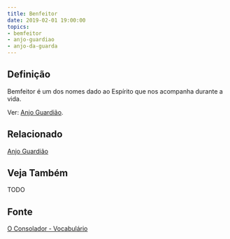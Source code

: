 ```yaml
---
title: Benfeitor
date: 2019-02-01 19:00:00
topics:
- bemfeitor
- anjo-guardiao
- anjo-da-guarda
---
```


## Definição
Bemfeitor é um dos nomes dado ao Espírito que nos acompanha durante a vida.

Ver: [Anjo Guardião](../anjo-guardiao).

## Relacionado
[Anjo Guardião](../anjo-guardiao)  

## Veja Também
TODO

## Fonte
[O Consolador - Vocabulário](http://www.oconsolador.com.br/linkfixo/vocabulario/principal.html)


